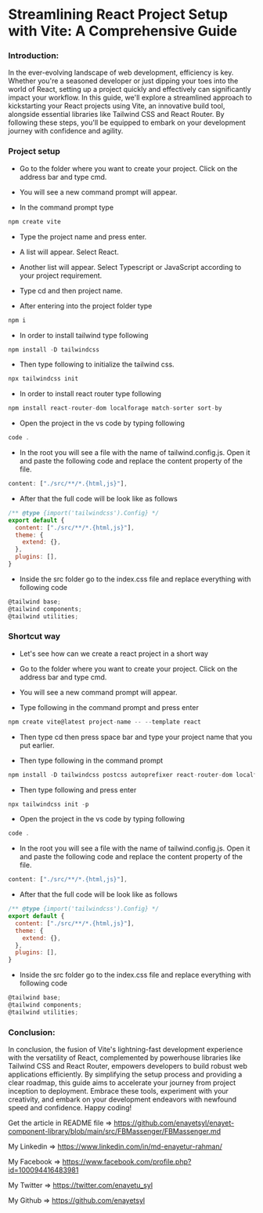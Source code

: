 # Streamlining React Project Setup with Vite: A Comprehensive Guide

### Introduction:

In the ever-evolving landscape of web development, efficiency is key. Whether you're a seasoned developer or just dipping your toes into the world of React, setting up a project quickly and effectively can significantly impact your workflow. In this guide, we'll explore a streamlined approach to kickstarting your React projects using Vite, an innovative build tool, alongside essential libraries like Tailwind CSS and React Router. By following these steps, you'll be equipped to embark on your development journey with confidence and agility.

### Project setup 

- Go to the folder where you want to create your project. Click on the address bar and type cmd.

- You will see a new command prompt will appear.

- In the command prompt type 

```javascript
npm create vite
```
- Type the project name and press enter. 

- A list will appear. Select React.

- Another list will appear. Select Typescript or JavaScript according to your project requirement.

- Type cd and then project name.

- After entering into the project folder type 

```javascript
npm i
```

- In order to install tailwind type following

```javascript
npm install -D tailwindcss
```

- Then type following to initialize the tailwind css.

```javascript
npx tailwindcss init
```

- In order to install react router type following 

```javascript
npm install react-router-dom localforage match-sorter sort-by
```

- Open the project in the vs code by typing following 

```javascript
code .
```

- In the root you will see a file with the name of tailwind.config.js. Open it and paste the following code and replace the content property of the file.

```javascript
content: ["./src/**/*.{html,js}"],
```
- After that the full code will be look like as follows

```javascript
/** @type {import('tailwindcss').Config} */
export default {
  content: ["./src/**/*.{html,js}"],
  theme: {
    extend: {},
  },
  plugins: [],
}
```

- Inside the src folder go to the index.css file and replace everything with following code

```javascript
@tailwind base;
@tailwind components;
@tailwind utilities;
```

### Shortcut way

- Let's see how can we create a react project in a short way

- Go to the folder where you want to create your project. Click on the address bar and type cmd.

- You will see a new command prompt will appear.

- Type following in the command prompt and press enter

```javascript
npm create vite@latest project-name -- --template react
```

- Then type cd then press space bar and type your project name that you put earlier. 

- Then type following in the command prompt

```javascript
npm install -D tailwindcss postcss autoprefixer react-router-dom localforage match-sorter sort-by
```

- Then type following and press enter

```javascript
npx tailwindcss init -p
```

- Open the project in the vs code by typing following 

```javascript
code .
```

- In the root you will see a file with the name of tailwind.config.js. Open it and paste the following code and replace the content property of the file.

```javascript
content: ["./src/**/*.{html,js}"],
```
- After that the full code will be look like as follows

```javascript
/** @type {import('tailwindcss').Config} */
export default {
  content: ["./src/**/*.{html,js}"],
  theme: {
    extend: {},
  },
  plugins: [],
}
```

- Inside the src folder go to the index.css file and replace everything with following code

```javascript
@tailwind base;
@tailwind components;
@tailwind utilities;
```

### Conclusion:

In conclusion, the fusion of Vite's lightning-fast development experience with the versatility of React, complemented by powerhouse libraries like Tailwind CSS and React Router, empowers developers to build robust web applications efficiently. By simplifying the setup process and providing a clear roadmap, this guide aims to accelerate your journey from project inception to deployment. Embrace these tools, experiment with your creativity, and embark on your development endeavors with newfound speed and confidence. Happy coding!

Get the article in README file => https://github.com/enayetsyl/enayet-component-library/blob/main/src/FBMassenger/FBMassenger.md

My Linkedin => https://www.linkedin.com/in/md-enayetur-rahman/

My Facebook => https://www.facebook.com/profile.php?id=100094416483981

My Twitter => https://twitter.com/enayetu_syl

My Github => https://github.com/enayetsyl